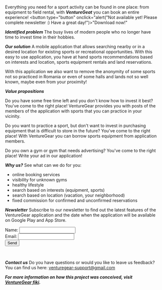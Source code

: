 Everything you need for a sport activity can be found in one place: from equipment to field rental, with ***VentureGeat*** you can book an entire experience!
  <button type="button" onclick="alert("Not available yet! Please complete newsletter :) Have a great day!")>"Download now!"</button> 
                                                        


***Identified problem***
The busy lives of modern people who no longer have time to invest time in their hobbies.

***Our solution***
A mobile application that allows searching nearby or in a desired location for existing sports or recreational opportunities. With this easy to use application, you have at hand sports recommendations based on interests and location, sports equipment rentals and land reservations.

With this application we also want to remove the anonymity of some sports not so practiced in Romania or even of some halls and lands not so well known, maybe even from your proximity!

***Value propositions***

Do you have some free time left and you don't know how to invest it best? You've come to the right place! VentureGear provides you with posts of the members of the application with sports that you can practice in your vicinity.

Do you want to practice a sport, but don't want to invest in purchasing equipment that is difficult to store in the future? You've come to the right place! With VentureGear you can borrow sports equipment from application members.

Do you own a gym or gym that needs advertising? You've come to the right place! Write your ad in our application!


***Why us?***
See what can we do for you: 
- online booking services
- visibility for unknown gyms
- healthy lifestyle
- search based on interests (equipment, sports)
- search based on location (vacation, your neighborhood)
- fixed commission for confirmed and unconfirmed reservations


***Newsletter***
Subscribe to our newsletter to find out the latest features of the VentureGear application and the date when the application will be available on Google Play and  App Store.
<form>
  <label for="name">Name: </label>
  <input type="text" id="name" name="name"><br>
  <label for="email">Email: </label>
  <input type="text" id="email" name="email"><br>
  <input type="submit" value="Send">
</form><br>
<script>
 $("form").submit(function(){
  alert("Submitted");
});
</script>

***Contact us***
Do you have questions or would you like to leave us feedback?
You can find us here: [venturegear-support@gmail.com](mailto:caloianu.georgiana97@gmail.com)


***For more information on how this project was conceived, visit [VentureGear fiki](https://website128658.nicepage.io/VentureGear.html).***
